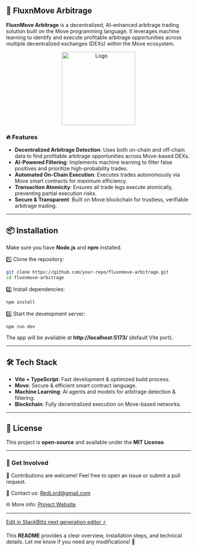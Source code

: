 ## 🚀 FluxnMove Arbitrage  

**FluxnMove Arbitrage** is a decentralized, AI-enhanced arbitrage trading solution built on the Move programming language. It leverages machine learning to identify and execute profitable arbitrage opportunities across multiple decentralized exchanges (DEXs) within the Move ecosystem.  
<div align="center">
  <img src="https://gcdnb.pbrd.co/images/4MQ4H538hNgX.png?o=1" alt="Logo" width="200">
</div>

### 🔥 Features  
- **Decentralized Arbitrage Detection**: Uses both on-chain and off-chain data to find profitable arbitrage opportunities across Move-based DEXs.  
- **AI-Powered Filtering**: Implements machine learning to filter false positives and prioritize high-probability trades.  
- **Automated On-Chain Execution**: Executes trades autonomously via Move smart contracts for maximum efficiency.  
- **Transaction Atomicity**: Ensures all trade legs execute atomically, preventing partial execution risks.  
- **Secure & Transparent**: Built on Move blockchain for trustless, verifiable arbitrage trading.  

---

## 📦 Installation  

Make sure you have **Node.js** and **npm** installed.  

1️⃣ Clone the repository:  
```sh
git clone https://github.com/your-repo/fluxnmove-arbitrage.git
cd fluxnmove-arbitrage
```

2️⃣ Install dependencies:  
```sh
npm install
```

3️⃣ Start the development server:  
```sh
npm run dev
```

The app will be available at **http://localhost:5173/** (default Vite port).  

---

## 🛠 Tech Stack  
- **Vite + TypeScript**: Fast development & optimized build process.  
- **Move**: Secure & efficient smart contract language.  
- **Machine Learning**: AI agents and models for arbitrage detection & filtering.  
- **Blockchain**: Fully decentralized execution on Move-based networks.  

---

## 📜 License  
This project is **open-source** and available under the **MIT License**.  

---

### 🚀 Get Involved  
🤝 Contributions are welcome! Feel free to open an issue or submit a pull request.  

📧 Contact us: [RedLord@gmail.com](mailto:prabhatkrishnaphoton@gmail.com)  

🌐 More info: [Project Website](https://iridescent-piroshki-d5687b.netlify.app/dashboard)  

---

[Edit in StackBlitz next generation editor ⚡️](https://stackblitz.com/~/github.com/RedLordezh7Venom/FluxnMove)

This **README** provides a clear overview, installation steps, and technical details. Let me know if you need any modifications! 🚀
